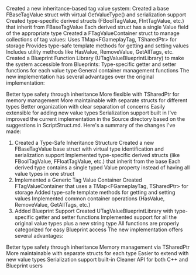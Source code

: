 Created a new inheritance-based tag value system:
Created a base FBaseTagValue struct with virtual GetValueType() and serialization support
Created type-specific derived structs (FBoolTagValue, FIntTagValue, etc.) that inherit from FBaseTagValue
Each derived struct has a single Value field of the appropriate type
Created a FTagValueContainer struct to manage collections of tag values:
Uses TMap<FGameplayTag, TSharedPtr> for storage
Provides type-safe template methods for getting and setting values
Includes utility methods like HasValue, RemoveValue, GetAllTags, etc.
Created a Blueprint Function Library (UTagValueBlueprintLibrary) to make the system accessible from Blueprints:
Type-specific getter and setter functions for each value type
General container management functions
The new implementation has several advantages over the original implementation:

Better type safety through inheritance
More flexible with TSharedPtr for memory management
More maintainable with separate structs for different types
Better organization with clear separation of concerns
Easily extensible for adding new value types
Serialization support built in
I've improved the current implementation in the Source directory based on the suggestions in ScriptStruct.md. Here's a summary of the changes I've made:

1. Created a Type-Safe Inheritance Structure
Created a new FBaseTagValue base struct with virtual type identification and serialization support
Implemented type-specific derived structs (like FBoolTagValue, FFloatTagValue, etc.) that inherit from the base
Each derived type contains a single typed Value property instead of having all value types in one struct
2. Implemented a Generic Tag Value Container
Created FTagValueContainer that uses a TMap<FGameplayTag, TSharedPtr<FBaseTagValue>> for storage
Added type-safe template methods for getting and setting values
Implemented common container operations (HasValue, RemoveValue, GetAllTags, etc.)
3. Added Blueprint Support
Created UTagValueBlueprintLibrary with type-specific getter and setter functions
Implemented support for all the original value types plus a new string type
All functions are properly categorized for easy Blueprint access
The new implementation offers several advantages:

Better type safety through inheritance
Memory management via TSharedPtr
More maintainable with separate structs for each type
Easier to extend with new value types
Serialization support built-in
Cleaner API for both C++ and Blueprint users